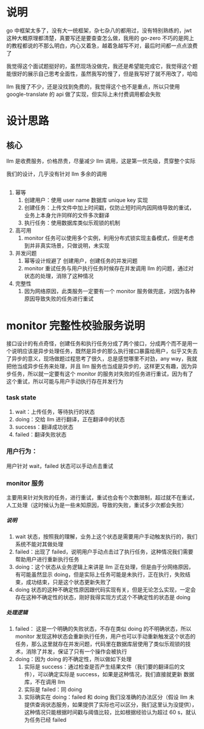 # 说明

go 中框架太多了，没有大一统框架，杂七杂八的都用过，没有特别熟练的，jwt 这种大概原理都清楚，真要写还是要查查怎么做，我用的 go-zero 不巧的是网上的教程都说的不那么明白，内心又着急，越着急越写不对，最后时间都一点点浪费了

我觉得这个面试题挺好的，虽然现场没做完，我还是希望能完成它，我觉得这个题能很好的展示自己思考全面性，虽然我写的慢了，但是我写好了就不用改了，哈哈

llm 我搜了不少，还是没找到免费的，我觉得这个也不是重点，所以只使用 google-translate 的 api 做了实现，但实际上未付费调用都会失败

# 设计思路

## 核心

llm 是收费服务，价格昂贵，尽量减少 llm 调用，这是第一优先级，贯穿整个实际

我们的设计，几乎没有针对 llm 多余的调用

## 

1. 幂等
   1. 创建用户：使用 user name 数据库 unique key 实现
   2. 创建任务：上传文件中加上时间戳，仅防止短时间内因网络导致的重试，业务上本身允许同样的文件多次翻译
   3. 执行任务：使用数据库类似乐观锁的机制
2. 高可用
   1. monitor 任务可以使用多个实例，利用分布式锁实现主备模式，但是考虑到并非真实场景，只做说明，未实现
3. 并发问题
   1. 幂等设计规避了 创建用户，创建任务的并发问题
   2. monitor 重试任务与用户执行任务时候存在并发调用 llm 的问题，通过对状态的处理，消除了这种情况
4. 完整性
   1. 因为网络原因，此类服务一定要有一个 monitor 服务做兜底，对因为各种原因导致失败的任务进行重试

# monitor 完整性校验服务说明

接口设计的有点奇怪，创建任务和执行任务分成了两个接口，分成两个而不是用一个说明应该是异步处理任务，既然是异步的那么执行接口暴露给用户，似乎又失去了异步的意义，现场做题过程思考了很久，总是感觉哪里不对劲，any way，我就把他当成异步任务来处理，并且 llm 服务也当成是异步的，这样更又有趣，因为异步任务，所以就一定要有这个 monitor 的服务对失败的任务进行重试，因为有了这个重试，所以可能与用户手动执行存在并发行为

### task state

1. wait：上传任务，等待执行的状态
2. doing：交给 llm 进行翻译，正在翻译中的状态
3. success：翻译成功状态
4. failed：翻译失败状态

### 用户行为：

用户针对 wait，failed 状态可以手动点击重试

### monitor 服务

主要用来针对失败的任务，进行重试，重试也会有个次数限制，超过就不在重试，人工处理（这时候认为是一些未知原因，导致的失败，重试多少次都会失败）

##### 说明

1. wait 状态，按照我的理解，业务上这个状态是需要用户手动触发执行的，我们系统不能对其做处理
2. failed：出现了 failed，说明用户手动点击过了执行任务，这种情况我们需要帮助用户进行重新执行任务
3. doing：这个状态从业务逻辑上来讲是 llm 正在处理，但是由于分网络原因，有可能虽然显示 doing，但是实际上任务可能是未执行，正在执行，失败结束，成功结束，只是这个状态更新失败了
4. doing 状态的这种不确定性原因跟代码实现有关，但是无论怎么实现，一定会存在这种不确定性的状态，刚好我得实现方式这个不确定性的状态是 doing

##### 处理逻辑

1. failed： 这是一个明确的失败状态，不存在类似 doing 的不明确状态，所以monitor 发现这种状态会重新执行任务，用户也可以手动重新触发这个状态的任务，那么这里就存在并发问题，代码里在数据库层使用了类似乐观锁的技术，消除了并发，保证了只有一个操作会被执行
2. doing：因为 doing 的不确定性，所以做如下处理
   1. 实际是 success：通过检查是否产生结果文件（我们要的翻译后的文件），可以确定实际是 success，如果是这种情况，我们直接就更新 数据库，不在调用 llm
   2. 实际是 failed：同 doing
   3. 实际确实在 doing：failed 和 doing 我们没准确的办法区分（假设 llm 未提供查询状态服务，如果提供了实际也可以区分，我们这里认为没提供），这种情况只能根据时间戳与阈值比较，比如根据经验认为超过 60 s，就认为任务已经 failed

